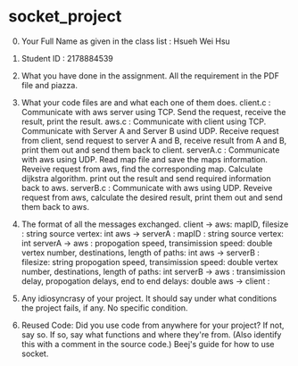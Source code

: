 # socket_project

0. Your Full Name as given in the class list : Hsueh Wei Hsu

1. Student ID : 2178884539

2. What you have done in the assignment.
	All the requirement in the PDF file and piazza. 

3. What your code files are and what each one of them does.
	client.c : Communicate with aws server using TCP. Send the request, receive the result, print the result.
	aws.c : Communicate with client using TCP. Communicate with Server A and Server B usind UDP. 
		Receive request from client, send request to server A and B, receive result from A and B, print them out and send them back to client.
	serverA.c : Communicate with aws using UDP. Read map file and save the maps information. Reveive request from aws, find the corresponding map. 
		Calculate dijkstra algorithm. print out the result and send required information back to aws.
	serverB.c : Communicate with aws using UDP. Reveive request from aws, calculate the desired result, print them out and send them back to aws.

4. The format of all the messages exchanged.
	client -> aws:
		mapID, filesize : string
		source vertex: int
	aws -> serverA :
		mapID : string
		source vertex: int
	serverA -> aws :
		propogation speed, transimission speed: double
		vertex number, destinations, length of paths: int 
	aws -> serverB :
		filesize: string
		propogation speed, transimission speed: double
		vertex number, destinations, length of paths: int 
	serverB -> aws :
		transimission delay, propogation delays, end to end delays: double
	aws -> client :
		
5. Any idiosyncrasy of your project. It should say under what conditions the project fails, if any.
	No specific condition.

6. Reused Code: Did you use code from anywhere for your project? If not, say so. If so, say what functions and where they're from. (Also identify this with a comment in the source code.)
	Beej's guide for how to use socket.